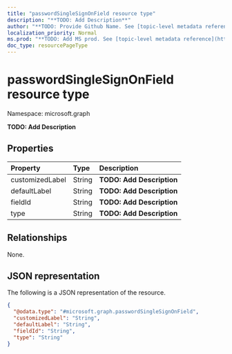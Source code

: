 ```yaml
---
title: "passwordSingleSignOnField resource type"
description: "**TODO: Add Description**"
author: "**TODO: Provide Github Name. See [topic-level metadata reference](https://msgo.azurewebsites.net/add/document/guidelines/metadata.html#topic-level-metadata)**"
localization_priority: Normal
ms.prod: "**TODO: Add MS prod. See [topic-level metadata reference](https://msgo.azurewebsites.net/add/document/guidelines/metadata.html#topic-level-metadata)**"
doc_type: resourcePageType
---
```


# passwordSingleSignOnField resource type

Namespace: microsoft.graph



**TODO: Add Description**

## Properties
|Property|Type|Description|
|:---|:---|:---|
|customizedLabel|String|**TODO: Add Description**|
|defaultLabel|String|**TODO: Add Description**|
|fieldId|String|**TODO: Add Description**|
|type|String|**TODO: Add Description**|

## Relationships
None.

## JSON representation
The following is a JSON representation of the resource.
<!-- {
  "blockType": "resource",
  "@odata.type": "microsoft.graph.passwordSingleSignOnField"
}
-->
``` json
{
  "@odata.type": "#microsoft.graph.passwordSingleSignOnField",
  "customizedLabel": "String",
  "defaultLabel": "String",
  "fieldId": "String",
  "type": "String"
}
```

